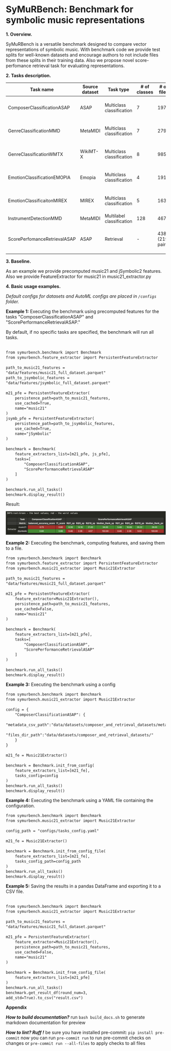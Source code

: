 # SyMuRBench: Benchmark for symbolic music representations


**1. Overview.**

SyMuRBench is a versatile benchmark designed to compare vector representations of symbolic music. With benchmark code we provide test splits for well-known datasets and encourage authors to not include files from these splits in their training data. Also we propose novel score-perfomance retrieval task for evaluating representations.

**2. Tasks description.**

| Task name | Source dataset | Task type | # of classes | # of files | Default metrics |
| -------- | ------- | ---------- | -------------- | ------- | ------- |
| ComposerClassificationASAP | ASAP | Multiclass classification | 7 | 197 | weighted f1 score, balanced accuracy |
| GenreClassificationMMD | MetaMIDI | Multiclass classification | 7 | 2795 | weighted f1 score, balanced accuracy |
| GenreClassificationWMTX | WikiMT-X | Multiclass classification | 8 | 985 | weighted f1 score, balanced accuracy |
| EmotionClassificationEMOPIA | Emopia | Multiclass classification | 4 | 191 | weighted f1 score, balanced accuracy |
| EmotionClassificaitonMIREX | MIREX | Multiclass classification | 5 | 163 | weighted f1 score, balanced accuracy |
| InstrumentDetectionMMD | MetaMIDI | Multilabel classification | 128 | 4675 | weighted f1 score |
| ScorePerfomanceRetrievalASAP | ASAP | Retrieval | - | 438 (219 pairs) | R@1, R@5, R@10, Median Rank |

**3. Baseline.**

As an example we provide precomputed music21 and jSymbolic2 features. Also we provide FeatureExtractor for music21 in music21_extractor.py

**4. Basic usage examples.**

*Default configs for datasets and AutoML configs are placed in `/configs` folder.*

**Example 1:** Executing the benchmark using precomputed features for the tasks "ComposerClassificationASAP" and "ScorePerformanceRetrievalASAP."

By default, if no specific tasks are specified, the benchmark will run all tasks.
```

from symurbench.benchmark import Benchmark
from symurbench.feature_extractor import PersistentFeatureExtractor

path_to_music21_features = "data/features/music21_full_dataset.parquet"
path_to_jsymbolic_features = "data/features/jsymbolic_full_dataset.parquet"

m21_pfe = PersistentFeatureExtractor(
    persistence_path=path_to_music21_features,
    use_cached=True,
    name="music21"
)
jsymb_pfe = PersistentFeatureExtractor(
    persistence_path=path_to_jsymbolic_features,
    use_cached=True,
    name="jSymbolic"
)

benchmark = Benchmark(
    feature_extractors_list=[m21_pfe, js_pfe],
    tasks=[
        "ComposerClassificationASAP",
        "ScorePerformanceRetrievalASAP"
    ]
)

benchmark.run_all_tasks()
benchmark.display_result()
```
Result:

![result](docs/example.png "result")

**Example 2:** Executing the benchmark, computing features, and saving them to a file.
```
from symurbench.benchmark import Benchmark
from symurbench.feature_extractor import PersistentFeatureExtractor
from symurbench.music21_extractor import Music21Extractor

path_to_music21_features = "data/features/music21_full_dataset.parquet"

m21_pfe = PersistentFeatureExtractor(
    feature_extractor=Music21Extractor(),
    persistence_path=path_to_music21_features,
    use_cached=False,
    name="music21"
)

benchmark = Benchmark(
    feature_extractors_list=[m21_pfe],
    tasks=[
        "ComposerClassificationASAP",
        "ScorePerformanceRetrievalASAP"
    ]
)

benchmark.run_all_tasks()
benchmark.display_result()
```

**Example 3:** Executing the benchmark using a config
```
from symurbench.benchmark import Benchmark
from symurbench.music21_extractor import Music21Extractor

config = {
    "ComposerClassificationASAP": {
        "metadata_csv_path":"data/datasets/composer_and_retrieval_datasets/metadata_composer_dataset.csv",
        "files_dir_path":"data/datasets/composer_and_retrieval_datasets/"
    }
}

m21_fe = Music21Extractor()

benchmark = Benchmark.init_from_config(
    feature_extractors_list=[m21_fe],
    tasks_config=config
)
benchmark.run_all_tasks()
benchmark.display_result()
```

**Example 4:** Executing the benchmark using a YAML file containing the configuration.
```
from symurbench.benchmark import Benchmark
from symurbench.music21_extractor import Music21Extractor

config_path = "configs/tasks_config.yaml"

m21_fe = Music21Extractor()

benchmark = Benchmark.init_from_config_file(
    feature_extractors_list=[m21_fe],
    tasks_config_path=config_path
)
benchmark.run_all_tasks()
benchmark.display_result()
```
**Example 5:** Saving the results in a pandas DataFrame and exporting it to a CSV file.
```

from symurbench.benchmark import Benchmark
from symurbench.music21_extractor import Music21Extractor

path_to_music21_features = "data/features/music21_full_dataset.parquet"

m21_pfe = PersistentFeatureExtractor(
    feature_extractor=Music21Extractor(),
    persistence_path=path_to_music21_features,
    use_cached=False,
    name="music21"
)

benchmark = Benchmark.init_from_config_file(
    feature_extractors_list=[m21_pfe]
)
benchmark.run_all_tasks()
benchmark.get_result_df(round_num=3, add_std=True).to_csv("result.csv")
```

**Appendix**

***How to build documentation?***
run ```bash build_docs.sh``` to generate markdown documentation for preview

***How to lint? Ruff !***
be sure you have installed pre-commit: ```pip install pre-commit```
now you can run ```pre-commit run``` to run pre-commit checks on changes
or ```pre-commit run --all-files``` to apply checks to all files
